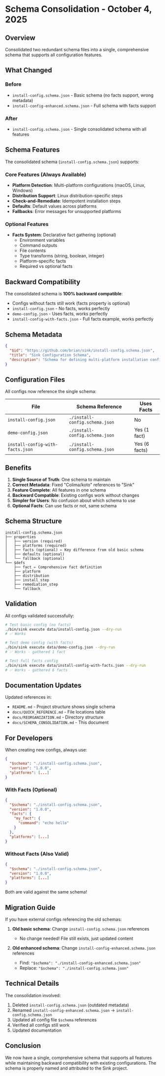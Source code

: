 # Schema Consolidation - October 4, 2025

## Overview

Consolidated two redundant schema files into a single, comprehensive schema that supports all configuration features.

## What Changed

### Before
- `install-config.schema.json` - Basic schema (no facts support, wrong metadata)
- `install-config-enhanced.schema.json` - Full schema with facts support

### After
- `install-config.schema.json` - Single consolidated schema with all features

## Schema Features

The consolidated schema (`install-config.schema.json`) supports:

### Core Features (Always Available)
- **Platform Detection**: Multi-platform configurations (macOS, Linux, Windows)
- **Distribution Support**: Linux distribution-specific steps
- **Check-and-Remediate**: Idempotent installation steps
- **Defaults**: Default values across platforms
- **Fallbacks**: Error messages for unsupported platforms

### Optional Features
- **Facts System**: Declarative fact gathering (optional)
  - Environment variables
  - Command outputs
  - File contents
  - Type transforms (string, boolean, integer)
  - Platform-specific facts
  - Required vs optional facts

## Backward Compatibility

The consolidated schema is **100% backward compatible**:

- Configs without facts still work (facts property is optional)
- `install-config.json` - No facts, works perfectly
- `demo-config.json` - Uses facts, works perfectly
- `install-config-with-facts.json` - Full facts example, works perfectly

## Schema Metadata

```json
{
  "$id": "https://github.com/brian/sink/install-config.schema.json",
  "title": "Sink Configuration Schema",
  "description": "Schema for defining multi-platform installation configurations with declarative fact gathering"
}
```

## Configuration Files

All configs now reference the single schema:

| File | Schema Reference | Uses Facts |
|------|-----------------|------------|
| `install-config.json` | `./install-config.schema.json` | No |
| `demo-config.json` | `./install-config.schema.json` | Yes (1 fact) |
| `install-config-with-facts.json` | `./install-config.schema.json` | Yes (6 facts) |

## Benefits

1. **Single Source of Truth**: One schema to maintain
2. **Correct Metadata**: Fixed "Colima/koto" references to "Sink"
3. **Feature Complete**: All features in one schema
4. **Backward Compatible**: Existing configs work without changes
5. **Simpler for Users**: No confusion about which schema to use
6. **Optional Facts**: Can use facts or not, same schema

## Schema Structure

```
install-config.schema.json
├── properties
│   ├── version (required)
│   ├── platforms (required)
│   ├── facts (optional) ← Key difference from old basic schema
│   ├── defaults (optional)
│   └── fallback (optional)
└── $defs
    ├── fact ← Comprehensive fact definition
    ├── platform
    ├── distribution
    ├── install_step
    ├── remediation_step
    └── fallback
```

## Validation

All configs validated successfully:

```bash
# Test basic config (no facts)
./bin/sink execute data/install-config.json --dry-run
# ✅ Works

# Test demo config (with facts)
./bin/sink execute data/demo-config.json --dry-run
# ✅ Works - gathered 1 fact

# Test full facts config
./bin/sink execute data/install-config-with-facts.json --dry-run
# ✅ Works - gathered 6 facts
```

## Documentation Updates

Updated references in:
- `README.md` - Project structure shows single schema
- `docs/QUICK_REFERENCE.md` - File locations table
- `docs/REORGANIZATION.md` - Directory structure
- `docs/SCHEMA_CONSOLIDATION.md` - This document

## For Developers

When creating new configs, always use:

```json
{
  "$schema": "./install-config.schema.json",
  "version": "1.0.0",
  "platforms": [...]
}
```

### With Facts (Optional)
```json
{
  "$schema": "./install-config.schema.json",
  "version": "1.0.0",
  "facts": {
    "my_fact": {
      "command": "echo hello"
    }
  },
  "platforms": [...]
}
```

### Without Facts (Also Valid)
```json
{
  "$schema": "./install-config.schema.json",
  "version": "1.0.0",
  "platforms": [...]
}
```

Both are valid against the same schema!

## Migration Guide

If you have external configs referencing the old schemas:

1. **Old basic schema**: Change `install-config.schema.json` references
   - No change needed! File still exists, just updated content

2. **Old enhanced schema**: Change `install-config-enhanced.schema.json` references
   - Find: `"$schema": "./install-config-enhanced.schema.json"`
   - Replace: `"$schema": "./install-config.schema.json"`

## Technical Details

The consolidation involved:

1. Deleted `install-config.schema.json` (outdated metadata)
2. Renamed `install-config-enhanced.schema.json` → `install-config.schema.json`
3. Updated all config file `$schema` references
4. Verified all configs still work
5. Updated documentation

## Conclusion

We now have a single, comprehensive schema that supports all features while maintaining backward compatibility with existing configurations. The schema is properly named and attributed to the Sink project.
